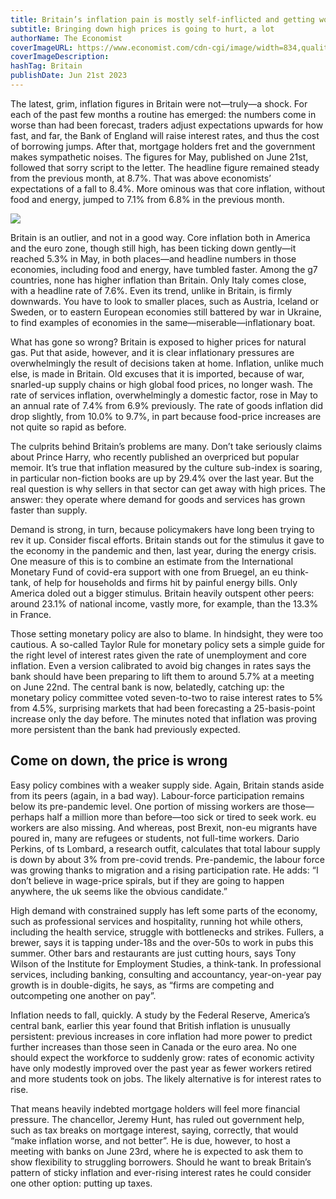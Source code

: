 ```yaml
---
title: Britain’s inflation pain is mostly self-inflicted and getting worse
subtitle: Bringing down high prices is going to hurt, a lot
authorName: The Economist
coverImageURL: https://www.economist.com/cdn-cgi/image/width=834,quality=80,format=auto/content-assets/images/20230624_BRP005.jpg
coverImageDescription:  
hashTag: Britain
publishDate: Jun 21st 2023
---
```


The latest, grim, inflation figures in Britain were not—truly—a shock. For each of the past few months a routine has emerged: the numbers come in worse than had been forecast, traders adjust expectations upwards for how fast, and far, the Bank of England will raise interest rates, and thus the cost of borrowing jumps. After that, mortgage holders fret and the government makes sympathetic noises. The figures for May, published on June 21st, followed that sorry script to the letter. The headline figure remained steady from the previous month, at 8.7%. That was above economists’ expectations of a fall to 8.4%. More ominous was that core inflation, without food and energy, jumped to 7.1% from 6.8% in the previous month.

![](https://www.economist.com/img/b/400/436/90/media-assets/image/20230624_BRC592.png)

Britain is an outlier, and not in a good way. Core inflation both in America and the euro zone, though still high, has been ticking down gently—it reached 5.3% in May, in both places—and headline numbers in those economies, including food and energy, have tumbled faster. Among the g7 countries, none has higher inflation than Britain. Only Italy comes close, with a headline rate of 7.6%. Even its trend, unlike in Britain, is firmly downwards. You have to look to smaller places, such as Austria, Iceland or Sweden, or to eastern European economies still battered by war in Ukraine, to find examples of economies in the same—miserable—inflationary boat.

What has gone so wrong? Britain is exposed to higher prices for natural gas. Put that aside, however, and it is clear inflationary pressures are overwhelmingly the result of decisions taken at home. Inflation, unlike much else, is made in Britain. Old excuses that it is imported, because of war, snarled-up supply chains or high global food prices, no longer wash. The rate of services inflation, overwhelmingly a domestic factor, rose in May to an annual rate of 7.4% from 6.9% previously. The rate of goods inflation did drop slightly, from 10.0% to 9.7%, in part because food-price increases are not quite so rapid as before.

The culprits behind Britain’s problems are many. Don’t take seriously claims about Prince Harry, who recently published an overpriced but popular memoir. It’s true that inflation measured by the culture sub-index is soaring, in particular non-fiction books are up by 29.4% over the last year. But the real question is why sellers in that sector can get away with high prices. The answer: they operate where demand for goods and services has grown faster than supply.

Demand is strong, in turn, because policymakers have long been trying to rev it up. Consider fiscal efforts. Britain stands out for the stimulus it gave to the economy in the pandemic and then, last year, during the energy crisis. One measure of this is to combine an estimate from the International Monetary Fund of covid-era support with one from Bruegel, an eu think-tank, of help for households and firms hit by painful energy bills. Only America doled out a bigger stimulus. Britain heavily outspent other peers: around 23.1% of national income, vastly more, for example, than the 13.3% in France.

Those setting monetary policy are also to blame. In hindsight, they were too cautious. A so-called Taylor Rule for monetary policy sets a simple guide for the right level of interest rates given the rate of unemployment and core inflation. Even a version calibrated to avoid big changes in rates says the bank should have been preparing to lift them to around 5.7% at a meeting on June 22nd. The central bank is now, belatedly, catching up: the monetary policy committee voted seven-to-two to raise interest rates to 5% from 4.5%, surprising markets that had been forecasting a 25-basis-point increase only the day before. The minutes noted that inflation was proving more persistent than the bank had previously expected.

## Come on down, the price is wrong

Easy policy combines with a weaker supply side. Again, Britain stands aside from its peers (again, in a bad way). Labour-force participation remains below its pre-pandemic level. One portion of missing workers are those—perhaps half a million more than before—too sick or tired to seek work. eu workers are also missing. And whereas, post Brexit, non-eu migrants have poured in, many are refugees or students, not full-time workers. Dario Perkins, of ts Lombard, a research outfit, calculates that total labour supply is down by about 3% from pre-covid trends. Pre-pandemic, the labour force was growing thanks to migration and a rising participation rate. He adds: “I don’t believe in wage-price spirals, but if they are going to happen anywhere, the uk seems like the obvious candidate.”

High demand with constrained supply has left some parts of the economy, such as professional services and hospitality, running hot while others, including the health service, struggle with bottlenecks and strikes. Fullers, a brewer, says it is tapping under-18s and the over-50s to work in pubs this summer. Other bars and restaurants are just cutting hours, says Tony Wilson of the Institute for Employment Studies, a think-tank. In professional services, including banking, consulting and accountancy, year-on-year pay growth is in double-digits, he says, as “firms are competing and outcompeting one another on pay”.

Inflation needs to fall, quickly. A study by the Federal Reserve, America’s central bank, earlier this year found that British inflation is unusually persistent: previous increases in core inflation had more power to predict further increases than those seen in Canada or the euro area. No one should expect the workforce to suddenly grow: rates of economic activity have only modestly improved over the past year as fewer workers retired and more students took on jobs. The likely alternative is for interest rates to rise.

That means heavily indebted mortgage holders will feel more financial pressure. The chancellor, Jeremy Hunt, has ruled out government help, such as tax breaks on mortgage interest, saying, correctly, that would “make inflation worse, and not better”. He is due, however, to host a meeting with banks on June 23rd, where he is expected to ask them to show flexibility to struggling borrowers. Should he want to break Britain’s pattern of sticky inflation and ever-rising interest rates he could consider one other option: putting up taxes.